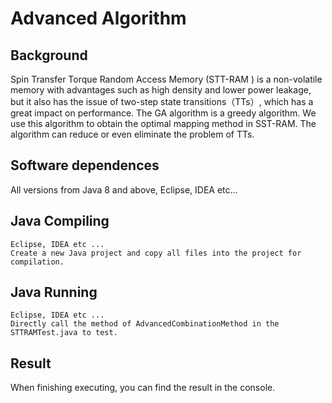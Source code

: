 # Advanced Algorithm

## Background

Spin Transfer Torque Random Access Memory (STT-RAM ) is a non-volatile memory with advantages such as high density and lower power leakage, but it also has the issue of two-step state transitions（TTs）, which has a great impact on performance. The GA algorithm is a greedy algorithm. We use this algorithm to obtain the optimal mapping method in SST-RAM. The algorithm can reduce or even eliminate the problem of TTs.

## Software dependences

All versions from Java 8 and above, Eclipse, IDEA etc...

## Java Compiling

```
Eclipse, IDEA etc ...
Create a new Java project and copy all files into the project for compilation.
```

## Java Running

```
Eclipse, IDEA etc ...
Directly call the method of AdvancedCombinationMethod in the STTRAMTest.java to test.
```

## Result

When finishing executing, you can find the result in the console.&#x20;
